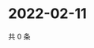# 2022-02-11

共 0 条

<!-- BEGIN WEIBO -->
<!-- 最后更新时间 Fri Feb 11 2022 10:32:13 GMT+0800 (China Standard Time) -->

<!-- END WEIBO -->
